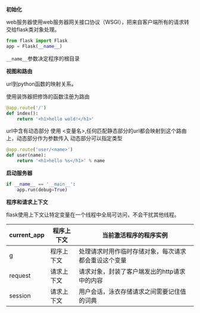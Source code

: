 **初始化**

web服务器使用web服务器网关接口协议（WSGI），把来自客户端所有的请求转交给flask类对象处理。

```python
from flask import Flask
app = Flask(__name__)

```

`__name__`参数决定程序的根目录



**视图和路由**

url到python函数的映射关系。

使用装饰器把修饰的函数注册为路由

````python
@app.route('/')
def index():
	return '<h1>hello wold!</h1>'
````

url中含有动态部分 使用 <变量名>,任何匹配静态部分的url都会映射到这个路由上，动态部分作为参数传入 动态部分可以指定类型

````python
@app.route('user/<name>')
def user(name):
    return '<h1>hello %s</h1>' % name
````

**启动服务器**

````python
if __name__ == '__main__':
	app.run(debug=True)
````

**程序和请求上下文**

flask使用上下文让特定变量在一个线程中全局可访问，不会干扰其他线程。

| current_app | 程序上下文 | 当前激活程序的程序实例                               |
| ----------- | ---------- | ---------------------------------------------------- |
| g           | 程序上下文 | 处理请求时用作临时存储对象，每次请求都会重设这个变量 |
| request     | 请求上下文 | 请求对象，封装了客户端发出的http请求中的内容         |
| session     | 请求上下文 | 用户会话，泳衣存储请求之间需要记住值的词典           |



